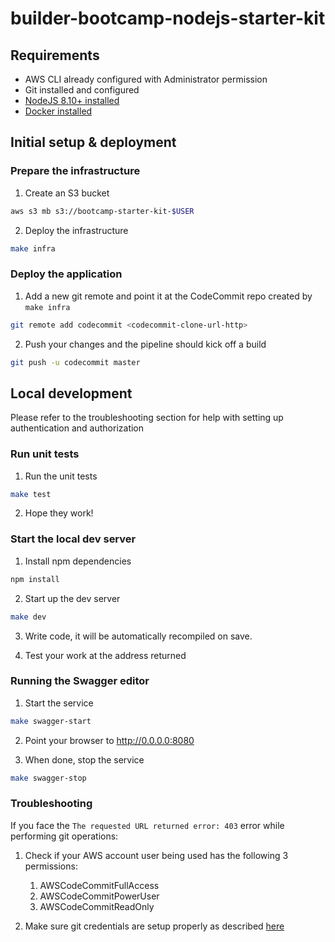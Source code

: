 # builder-bootcamp-nodejs-starter-kit

## Requirements

* AWS CLI already configured with Administrator permission
* Git installed and configured
* [NodeJS 8.10+ installed](https://nodejs.org/en/download/)
* [Docker installed](https://www.docker.com/community-edition)

## Initial setup & deployment

### Prepare the infrastructure

1. Create an S3 bucket

```bash
aws s3 mb s3://bootcamp-starter-kit-$USER
```

2. Deploy the infrastructure

```bash
make infra
```

### Deploy the application

1. Add a new git remote and point it at the CodeCommit repo created by `make infra`

```bash
git remote add codecommit <codecommit-clone-url-http>
```

2. Push your changes and the pipeline should kick off a build

```bash
git push -u codecommit master
```

## Local development

Please refer to the troubleshooting section for help with setting up authentication and authorization

### Run unit tests

1. Run the unit tests

```bash
make test
```

2. Hope they work!

### Start the local dev server

1. Install npm dependencies

```bash
npm install
```

2. Start up the dev server

```bash
make dev
```

3. Write code, it will be automatically recompiled on save.

4. Test your work at the address returned

### Running the Swagger editor

1. Start the service

```bash
make swagger-start
```

2. Point your browser to <http://0.0.0.0:8080>

3. When done, stop the service

```bash
make swagger-stop
```

### Troubleshooting

If you face the `The requested URL returned error: 403` error while performing git operations:

1. Check if your AWS account user being used has the following 3 permissions:
    1. AWSCodeCommitFullAccess
    2. AWSCodeCommitPowerUser
    3. AWSCodeCommitReadOnly

2. Make sure git credentials are setup properly as described [here](https://docs.aws.amazon.com/codecommit/latest/userguide/setting-up-gc.html)
